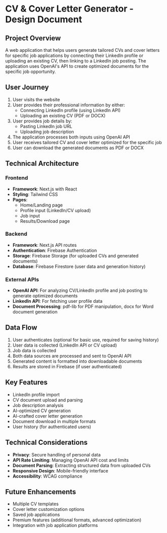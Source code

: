 # CV & Cover Letter Generator - Design Document

## Project Overview
A web application that helps users generate tailored CVs and cover letters for specific job applications by connecting their LinkedIn profile or uploading an existing CV, then linking to a LinkedIn job posting. The application uses OpenAI's API to create optimized documents for the specific job opportunity.

## User Journey
1. User visits the website
2. User provides their professional information by either:
   - Connecting LinkedIn profile (using LinkedIn API)
   - Uploading an existing CV (PDF or DOCX)
3. User provides job details by:
   - Pasting LinkedIn job URL
   - Uploading job description
4. The application processes both inputs using OpenAI API
5. User receives tailored CV and cover letter optimized for the specific job
6. User can download the generated documents as PDF or DOCX

## Technical Architecture

### Frontend
- **Framework**: Next.js with React 
- **Styling**: Tailwind CSS
- **Pages**:
  - Home/Landing page 
  - Profile input (LinkedIn/CV upload)
  - Job input
  - Results/Download page

### Backend
- **Framework**: Next.js API routes
- **Authentication**: Firebase Authentication
- **Storage**: Firebase Storage (for uploaded CVs and generated documents)
- **Database**: Firebase Firestore (user data and generation history)

### External APIs
- **OpenAI API**: For analyzing CV/LinkedIn profile and job posting to generate optimized documents
- **LinkedIn API**: For fetching user profile data
- **Document Processing**: pdf-lib for PDF manipulation, docx for Word document generation

## Data Flow
1. User authenticates (optional for basic use, required for saving history)
2. User data is collected (LinkedIn API or CV upload)
3. Job data is collected 
4. Both data sources are processed and sent to OpenAI API
5. Generated content is formatted into downloadable documents
6. Results are stored in Firebase (if user authenticated)

## Key Features
- LinkedIn profile import
- CV document upload and parsing
- Job description analysis
- AI-optimized CV generation
- AI-crafted cover letter generation
- Document download in multiple formats
- User history (for authenticated users)

## Technical Considerations
- **Privacy**: Secure handling of personal data
- **API Rate Limiting**: Managing OpenAI API cost and limits
- **Document Parsing**: Extracting structured data from uploaded CVs
- **Responsive Design**: Mobile-friendly interface
- **Accessibility**: WCAG compliance

## Future Enhancements
- Multiple CV templates
- Cover letter customization options
- Saved job applications
- Premium features (additional formats, advanced optimization)
- Integration with job application platforms